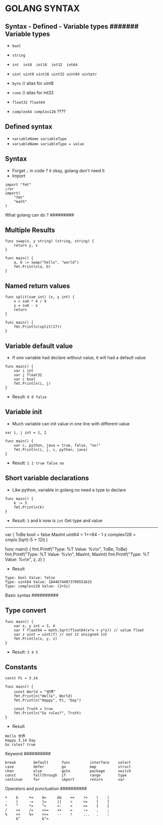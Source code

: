 GOLANG SYNTAX
==================
Syntax - Defined - Variable types
#######
Variable types
------
- `bool`

- `string`

- `int  int8  int16  int32  int64`
- `uint uint8 uint16 uint32 uint64 uintptr`

- `byte` // alias for uint8

- `rune` // alias for int32

- `float32 float64`

- `complex64 complex128` ????

Defined syntax
------
- `variableName variableType`
- `variableName variableType = value`

Syntax
------
- Forget `;` in code ? it okay, golang don't need it
- Import
```
import "fmt"
//or
import(
    "fmt"
    "math"
)
```

What golang can do ?
#########

Multiple Results
---------

```
func swap(x, y string) (string, string) {
	return y, x
}

func main() {
	a, b := swap("hello", "world")
	fmt.Println(a, b)
}
```

Named return values
----------

```
func split(sum int) (x, y int) {
	x = sum * 4 / 9
	y = sum - x
	return
}

func main() {
	fmt.Println(split(17))
}
```
Variable default value
------

- If one variable had declare without value, it will had a default value 
```
func main() {
	var i int
	var j float32
	var c bool
	fmt.Println(i, j)
}
```
- Result: `0 0 false`

Variable init
-------

- Much variable can init value in one line with different value
```
var i, j int = 1, 2

func main() {
	var c, python, java = true, false, "no!"
	fmt.Println(i, j, c, python, java)
}
```
- Result: `1 2 true false no`

Short variable declarations
--------

- Like python, variable in golang no need a type to declare
```
func main() {
	k := 3
	fmt.Println(k)
}
```
- Result: `3` and k now is `int`
Get type and value
-------
var (
	ToBe   bool       = false
	MaxInt uint64     = 1<<64 - 1
	z      complex128 = cmplx.Sqrt(-5 + 12i)
)

func main() {
	fmt.Printf("Type: %T Value: %v\n", ToBe, ToBe)
	fmt.Printf("Type: %T Value: %v\n", MaxInt, MaxInt)
	fmt.Printf("Type: %T Value: %v\n", z, z)
}
- Result
```
Type: bool Value: false
Type: uint64 Value: 18446744073709551615
Type: complex128 Value: (2+3i)
```

Basic syntax
##########

Type convert
-----

```
func main() {
	var x, y int = 3, 4
	var f float64 = math.Sqrt(float64(x*x + y*y)) // value float
	var z uint = uint(f) // not it unsigned int
	fmt.Println(x, y, z)
}
```
- Result: `3 4 5`

Constants
------

```
const Pi = 3.14

func main() {
	const World = "世界"
	fmt.Println("Hello", World)
	fmt.Println("Happy", Pi, "Day")

	const Truth = true
	fmt.Println("Go rules?", Truth)
}
```
- Result
```
Hello 世界
Happy 3.14 Day
Go rules? true
```

Keyword
##########

```
break        default      func         interface    select
case         defer        go           map          struct
chan         else         goto         package      switch
const        fallthrough  if           range        type
continue     for          import       return       var
```

Operators and punctuation
##########

```
+    &     +=    &=     &&    ==    !=    (    )
-    |     -=    |=     ||    <     <=    [    ]
*    ^     *=    ^=     <-    >     >=    {    }
/    <<    /=    <<=    ++    =     :=    ,    ;
%    >>    %=    >>=    --    !     ...   .    :
     &^          &^=
```
